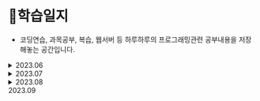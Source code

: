 # 📒학습일지
+ 코딩연습, 과목공부, 복습, 웹서버 등 하루하루의 프로그래밍관련 공부내용을 저장해놓는 공간입니다.

<details>
  <summary>2023.06</summary>
  <ul>
    <li><a href="/2023/06/2023-06-05.md">2023-06-05</a></li>
    <li><a href="/2023/06/2023-06-15.md">2023-06-15</a></li>
    <li><a href="/2023/06/2023-06-16.md">2023-06-16</a></li>
    <li><a href="/2023/06/2023-06-20.md">2023-06-20</a></li>
  </ul>
</details>
<details>
  <summary>2023.07</summary>
  <ul>
    <li><a href="/2023/07/2023-07-25.md">2023-07-25</a></li>
  </ul>
</details>
<details>
  <summary>2023.08</summary>
  <ul>
    <li><a href="/2023/08/2023-08-01.md">2023-08-01</a></li>
    <li><a href="/2023/08/2023-08-02.md">2023-08-02</a></li>
    <li><a href="/2023/08/2023-08-04.md">2023-08-04</a></li>
    <li><a href="/2023/08/2023-08-07.md">2023-08-07</a></li>
    <li><a href="/2023/08/2023-08-08.md">2023-08-08</a></li>
    <li><a href="/2023/08/2023-08-09.md">2023-08-09</a></li>
    <li><a href="/2023/08/2023-08-10.md">2023-08-10</a></li>
    <li><a href="/2023/08/2023-08-13.md">2023-08-13</a></li>
    <li><a href="/2023/08/2023-08-14.md">2023-08-14</a></li>
    <li><a href="/2023/08/2023-08-15.md">2023-08-15</a></li>
    <li><a href="/2023/08/2023-08-16.md">2023-08-16</a></li>
    <li><a href="/2023/08/2023-08-18.md">2023-08-18</a></li>
    <li><a href="/2023/08/2023-08-20.md">2023-08-20</a></li>
    <li><a href="/2023/08/2023-08-21.md">2023-08-21</a></li>
    <li><a href="/2023/08/2023-08-23.md">2023-08-23</a></li>
    <li><a href="/2023/08/2023-08-25.md">2023-08-25</a></li>
    <li><a href="/2023/08/2023-08-26.md">2023-08-26</a></li>
    <li><a href="/2023/08/2023-08-28.md">2023-08-28</a></li>
    <li><a href="/2023/08/2023-08-30.md">2023-08-30</a></li>
    <li><a href="/2023/08/2023-08-31.md">2023-08-31</a></li>
  </ul>
</details>
 <summary>2023.09</summary>
  
</details>

